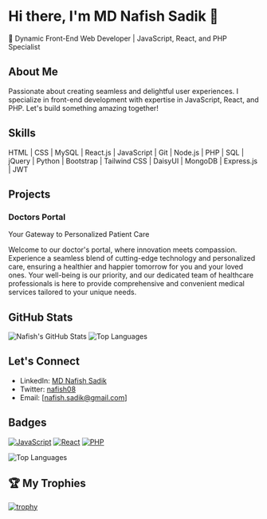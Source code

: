 <!-- Header Section -->

# Hi there, I'm MD Nafish Sadik 👋

🚀 Dynamic Front-End Web Developer | JavaScript, React, and PHP Specialist

## About Me

Passionate about creating seamless and delightful user experiences. I specialize in front-end development with expertise in JavaScript, React, and PHP. Let's build something amazing together!

## Skills

HTML | CSS | MySQL | React.js | JavaScript | Git | Node.js | PHP | SQL | jQuery | Python | Bootstrap | Tailwind CSS | DaisyUI | MongoDB | Express.js | JWT

## Projects

### Doctors Portal

Your Gateway to Personalized Patient Care

Welcome to our doctor's portal, where innovation meets compassion. Experience a seamless blend of cutting-edge technology and personalized care, ensuring a healthier and happier tomorrow for you and your loved ones. Your well-being is our priority, and our dedicated team of healthcare professionals is here to provide comprehensive and convenient medical services tailored to your unique needs.

## GitHub Stats

![Nafish's GitHub Stats](https://github-readme-stats.vercel.app/api?username=nafish08&show_icons=true&hide_title=true&count_private=true&hide=prs&theme=radical) ![Top Languages](https://github-readme-stats.vercel.app/api/top-langs/?username=nafish08&layout=compact&theme=radical)

## Let's Connect

- LinkedIn: [MD Nafish Sadik](https://www.linkedin.com/in/md-nafish-sadik/)
- Twitter: [nafish08](https://twitter.com/nafish08)
- Email: [nafish.sadik@gmail.com]

## Badges

[![JavaScript](https://img.shields.io/badge/-JavaScript-F7DF1E?style=flat&logo=javascript&logoColor=black)](https://github.com/nafish08)
[![React](https://img.shields.io/badge/-React-61DAFB?style=flat&logo=react&logoColor=white)](https://github.com/nafish08)
[![PHP](https://img.shields.io/badge/-PHP-777BB4?style=flat&logo=php&logoColor=white)](https://github.com/nafish08)


![Top Languages](https://github-readme-stats.vercel.app/api/top-langs/?username=nafish08&layout=compact&theme=radical)

## 🏆 My Trophies

[![trophy](https://github-profile-trophy.vercel.app/?username=nafish08&theme=nord)](https://github.com/nafish08)

